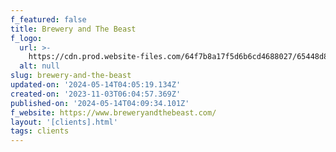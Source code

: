 ```yaml
---
f_featured: false
title: Brewery and The Beast
f_logo:
  url: >-
    https://cdn.prod.website-files.com/64f7b8a17f5d6b6cd4688027/65448d865c671cd007615292_brewery-and-the-beast.svg
  alt: null
slug: brewery-and-the-beast
updated-on: '2024-05-14T04:05:19.134Z'
created-on: '2023-11-03T06:04:57.369Z'
published-on: '2024-05-14T04:09:34.101Z'
f_website: https://www.breweryandthebeast.com/
layout: '[clients].html'
tags: clients
---
```



